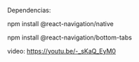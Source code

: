 Dependencias:

npm install @react-navigation/native

npm install @react-navigation/bottom-tabs

video: https://youtu.be/-_sKaQ_EyM0
